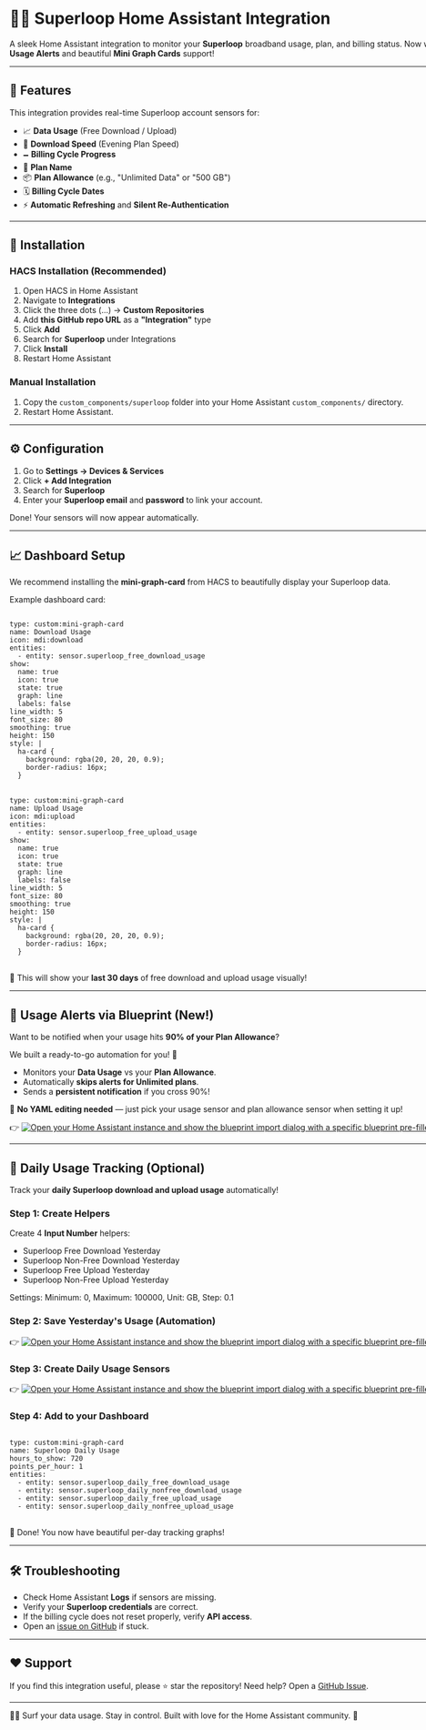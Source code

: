 <div class="_main_5jn6z_1 z-10 markdown prose dark:prose-invert contain-inline-size focus:outline-hidden bg-transparent ProseMirror" contenteditable="true" style="width: 775px;" translate="no">
<h1>🏄‍♂️ Superloop Home Assistant Integration</h1>
<p>A sleek Home Assistant integration to monitor your <strong>Superloop</strong> broadband usage, plan, and billing status. Now with <strong>Usage Alerts</strong> and beautiful <strong>Mini Graph Cards</strong> support!</p>

<hr>

<h2>🌟 Features</h2>
<p>This integration provides real-time Superloop account sensors for:</p>
<ul>
  <li>📈 <strong>Data Usage</strong> (Free Download / Upload)</li>
  <li>🚀 <strong>Download Speed</strong> (Evening Plan Speed)</li>
  <li>🗕️ <strong>Billing Cycle Progress</strong></li>
  <li>📃 <strong>Plan Name</strong></li>
  <li>📦 <strong>Plan Allowance</strong> (e.g., "Unlimited Data" or "500 GB")</li>
  <li>🗓️ <strong>Billing Cycle Dates</strong></li>
  <li>⚡ <strong>Automatic Refreshing</strong> and <strong>Silent Re-Authentication</strong></li>
</ul>

<hr>

<h2>🚀 Installation</h2>

<h3>HACS Installation (Recommended)</h3>
<ol>
  <li>Open HACS in Home Assistant</li>
  <li>Navigate to <strong>Integrations</strong></li>
  <li>Click the three dots (...) → <strong>Custom Repositories</strong></li>
  <li>Add <strong>this GitHub repo URL</strong> as a <strong>"Integration"</strong> type</li>
  <li>Click <strong>Add</strong></li>
  <li>Search for <strong>Superloop</strong> under Integrations</li>
  <li>Click <strong>Install</strong></li>
  <li>Restart Home Assistant</li>
</ol>

<h3>Manual Installation</h3>
<ol>
  <li>Copy the <code>custom_components/superloop</code> folder into your Home Assistant <code>custom_components/</code> directory.</li>
  <li>Restart Home Assistant.</li>
</ol>

<hr>

<h2>⚙️ Configuration</h2>
<ol>
  <li>Go to <strong>Settings → Devices &amp; Services</strong></li>
  <li>Click <strong>+ Add Integration</strong></li>
  <li>Search for <strong>Superloop</strong></li>
  <li>Enter your <strong>Superloop email</strong> and <strong>password</strong> to link your account.</li>
</ol>
<p>Done! Your sensors will now appear automatically.</p>

<hr>

<h2>📈 Dashboard Setup</h2>
<p>We recommend installing the <strong>mini-graph-card</strong> from HACS to beautifully display your Superloop data.</p>
<p>Example dashboard card:</p>

<pre>
<code>
type: custom:mini-graph-card
name: Download Usage
icon: mdi:download
entities:
  - entity: sensor.superloop_free_download_usage
show:
  name: true
  icon: true
  state: true
  graph: line
  labels: false
line_width: 5
font_size: 80
smoothing: true
height: 150
style: |
  ha-card {
    background: rgba(20, 20, 20, 0.9);
    border-radius: 16px;
  }
</code>
<code>
type: custom:mini-graph-card
name: Upload Usage
icon: mdi:upload
entities:
  - entity: sensor.superloop_free_upload_usage
show:
  name: true
  icon: true
  state: true
  graph: line
  labels: false
line_width: 5
font_size: 80
smoothing: true
height: 150
style: |
  ha-card {
    background: rgba(20, 20, 20, 0.9);
    border-radius: 16px;
  }
</code>
</pre>

<p>🔵 This will show your <strong>last 30 days</strong> of free download and upload usage visually!</p>

<hr>

<h2>📢 Usage Alerts via Blueprint (New!)</h2>
<p>Want to be notified when your usage hits <strong>90% of your Plan Allowance</strong>?</p>
<p>We built a ready-to-go automation for you! 🎯</p>

<ul>
  <li>Monitors your <strong>Data Usage</strong> vs your <strong>Plan Allowance</strong>.</li>
  <li>Automatically <strong>skips alerts for Unlimited plans</strong>.</li>
  <li>Sends a <strong>persistent notification</strong> if you cross 90%!</li>
</ul>

<p>🎯 <strong>No YAML editing needed</strong> — just pick your usage sensor and plan allowance sensor when setting it up!</p>

<p>👉 <a href="https://my.home-assistant.io/redirect/blueprint_import/?blueprint_url=https%3A%2F%2Fgithub.com%2Fthatwebagency%2Fha-superloop%2Fblob%2Fmaster%2Fblueprints%2Fautomation%2Fthatwebagency%2Fsuperloop_usage_alert.yaml" target="_blank" rel="noreferrer noopener"><img src="https://my.home-assistant.io/badges/blueprint_import.svg" alt="Open your Home Assistant instance and show the blueprint import dialog with a specific blueprint pre-filled." /></a></p>

<hr>

<h2>📅 Daily Usage Tracking (Optional)</h2>

<p>Track your <strong>daily Superloop download and upload usage</strong> automatically!</p>

<h3>Step 1: Create Helpers</h3>
<p>Create 4 <strong>Input Number</strong> helpers:</p>
<ul>
  <li>Superloop Free Download Yesterday</li>
  <li>Superloop Non-Free Download Yesterday</li>
  <li>Superloop Free Upload Yesterday</li>
  <li>Superloop Non-Free Upload Yesterday</li>
</ul>
<p>Settings: Minimum: 0, Maximum: 100000, Unit: GB, Step: 0.1</p>

<h3>Step 2: Save Yesterday's Usage (Automation)</h3>
<p>👉 <a href="https://my.home-assistant.io/redirect/blueprint_import/?blueprint_url=https%3A%2F%2Fgithub.com%2Fthatwebagency%2Fha-superloop%2Fblob%2Fmaster%2Fblueprints%2Fautomation%2Fthatwebagency%2Fsave_superloop_yesterday.yaml" target="_blank" rel="noreferrer noopener"><img src="https://my.home-assistant.io/badges/blueprint_import.svg" alt="Open your Home Assistant instance and show the blueprint import dialog with a specific blueprint pre-filled." /></a></p>

<h3>Step 3: Create Daily Usage Sensors</h3>
<p>👉 <a href="https://my.home-assistant.io/redirect/blueprint_import/?blueprint_url=https%3A%2F%2Fgithub.com%2Fthatwebagency%2Fha-superloop%2Fblob%2Fmaster%2Fblueprints%2Ftemplate%2Fthatwebagency%2Fdaily_superloop_usage.yaml" target="_blank" rel="noreferrer noopener"><img src="https://my.home-assistant.io/badges/blueprint_import.svg" alt="Open your Home Assistant instance and show the blueprint import dialog with a specific blueprint pre-filled." /></a></p>

<h3>Step 4: Add to your Dashboard</h3>

<pre>
<code>
type: custom:mini-graph-card
name: Superloop Daily Usage
hours_to_show: 720
points_per_hour: 1
entities:
  - entity: sensor.superloop_daily_free_download_usage
  - entity: sensor.superloop_daily_nonfree_download_usage
  - entity: sensor.superloop_daily_free_upload_usage
  - entity: sensor.superloop_daily_nonfree_upload_usage
</code>
</pre>

<p>🎯 Done! You now have beautiful per-day tracking graphs!</p>

<hr>

<h2>🛠️ Troubleshooting</h2>
<ul>
  <li>Check Home Assistant <strong>Logs</strong> if sensors are missing.</li>
  <li>Verify your <strong>Superloop credentials</strong> are correct.</li>
  <li>If the billing cycle does not reset properly, verify <strong>API access</strong>.</li>
  <li>Open an <a href="https://github.com/thatwebagency/ha-superloop/issues">issue on GitHub</a> if stuck.</li>
</ul>

<hr>

<h2>❤️ Support</h2>
<p>If you find this integration useful, please ⭐️ star the repository! Need help? Open a <a href="https://github.com/thatwebagency/ha-superloop/issues">GitHub Issue</a>.</p>

<hr>

<p>🏄‍♂️ Surf your data usage. Stay in control. Built with love for the Home Assistant community. 🏡</p>
</div>
